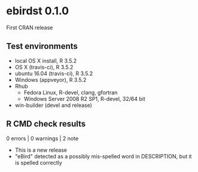 # ebirdst 0.1.0

First CRAN release

## Test environments

- local OS X install, R 3.5.2
- OS X (travis-ci), R 3.5.2
- ubuntu 16.04 (travis-ci), R 3.5.2
- Windows (appveyor), R 3.5.2
- Rhub
  - Fedora Linux, R-devel, clang, gfortran
  - Windows Server 2008 R2 SP1, R-devel, 32/64 bit
- win-builder (devel and release)

## R CMD check results

0 errors | 0 warnings | 2 note

- This is a new release
- "eBird" detected as a possibly mis-spelled word in DESCRIPTION, but it is spelled correctly
